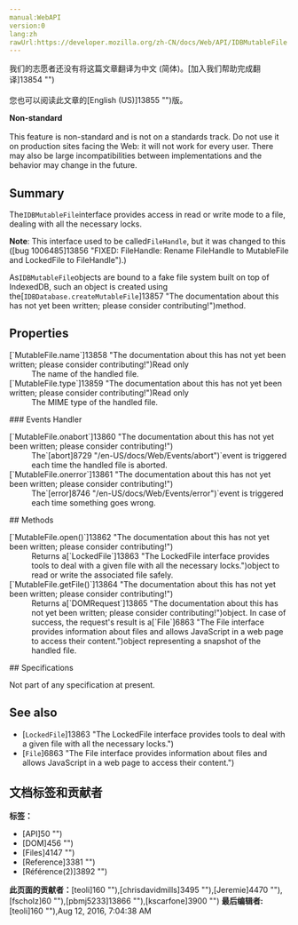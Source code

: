 ```yaml
---
manual:WebAPI
version:0
lang:zh
rawUrl:https://developer.mozilla.org/zh-CN/docs/Web/API/IDBMutableFile
---
```




<bdi>我们的志愿者还没有将这篇文章翻译为<bdi>中文 (简体)</bdi>。[加入我们帮助完成翻译]13854 "")<br></br>您也可以阅读此文章的[English (US)]13855 "")版。</bdi>






**Non-standard**<br></br>This feature is non-standard and is not on a standards track. Do not use it on production sites facing the Web: it will not work for every user. There may also be large incompatibilities between implementations and the behavior may change in the future.



## Summary<a name="Summary"></a>


The`IDBMutableFile`interface provides access in read or write mode to a file, dealing with all the necessary locks.



**Note**: This interface used to be called`FileHandle`, but it was changed to this ([bug 1006485]13856 "FIXED: FileHandle: Rename FileHandle to MutableFile and LockedFile to FileHandle").)




As`IDBMutableFile`objects are bound to a fake file system built on top of IndexedDB, such an object is created using the[`IDBDatabase.createMutableFile`]13857 "The documentation about this has not yet been written; please consider contributing!")method.


## Properties<a name="Properties"></a>
<dl><dt>[`MutableFile.name`]13858 "The documentation about this has not yet been written; please consider contributing!")Read only</dt><dd>The name of the handled file.</dd><dt>[`MutableFile.type`]13859 "The documentation about this has not yet been written; please consider contributing!")Read only</dt><dd>The MIME type of the handled file.</dd></dl>
### Events Handler<a name="Events_Handler"></a>
<dl><dt>[`MutableFile.onabort`]13860 "The documentation about this has not yet been written; please consider contributing!")</dt><dd>The`[abort]8729 "/en-US/docs/Web/Events/abort")`event is triggered each time the handled file is aborted.</dd><dt>[`MutableFile.onerror`]13861 "The documentation about this has not yet been written; please consider contributing!")</dt><dd>The`[error]8746 "/en-US/docs/Web/Events/error")`event is triggered each time something goes wrong.</dd></dl>
## Methods<a name="Methods"></a>
<dl><dt>[`MutableFile.open()`]13862 "The documentation about this has not yet been written; please consider contributing!")</dt><dd>Returns a[`LockedFile`]13863 "The LockedFile interface provides tools to deal with a given file with all the necessary locks.")object to read or write the associated file safely.</dd><dt>[`MutableFile.getFile()`]13864 "The documentation about this has not yet been written; please consider contributing!")</dt><dd>Returns a[`DOMRequest`]13865 "The documentation about this has not yet been written; please consider contributing!")object. In case of success, the request&#39;s result is a[`File`]6863 "The File interface provides information about files and allows JavaScript in a web page to access their content.")object representing a snapshot of the handled file.</dd></dl>
## Specifications<a name="Specifications"></a>


Not part of any specification at present.


## See also<a name="See_also"></a>

* [`LockedFile`]13863 "The LockedFile interface provides tools to deal with a given file with all the necessary locks.")
* [`File`]6863 "The File interface provides information about files and allows JavaScript in a web page to access their content.")



## 文档标签和贡献者
**标签：**
* [API]50 "")
* [DOM]456 "")
* [Files]4147 "")
* [Reference]3381 "")
* [Référence(2)]3892 "")

**此页面的贡献者：**[teoli]160 ""),[chrisdavidmills]3495 ""),[Jeremie]4470 ""),[fscholz]60 ""),[pbmj5233]13866 ""),[kscarfone]3900 "")
**最后编辑者:**[teoli]160 ""),<time>Aug 12, 2016, 7:04:38 AM</time>


